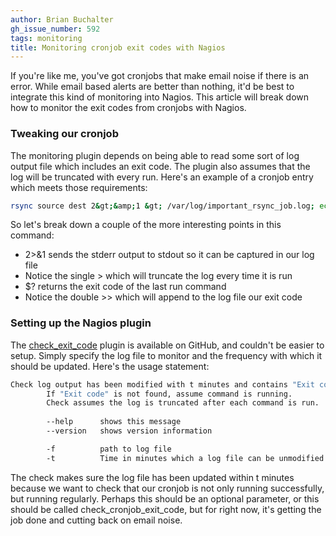 ```yaml
---
author: Brian Buchalter
gh_issue_number: 592
tags: monitoring
title: Monitoring cronjob exit codes with Nagios
---
```




If you're like me, you've got cronjobs that make email noise if there is an error. While email based alerts are better than nothing, it'd be best to integrate this kind of monitoring into Nagios. This article will break down how to monitor the exit codes from cronjobs with Nagios.

### Tweaking our cronjob

The monitoring plugin depends on being able to read some sort of log output file which includes an exit code. The plugin also assumes that the log will be truncated with every run.  Here's an example of a cronjob entry which meets those requirements:

```bash
rsync source dest 2&gt;&amp;1 &gt; /var/log/important_rsync_job.log; echo "Exit code: $?" &gt;&gt; /var/log/important_rsync_job.log
```

So let's break down a couple of the more interesting points in this command:

- 2>&1 sends the stderr output to stdout so it can be captured in our log file
- Notice the single > which will truncate the log every time it is run
- $? returns the exit code of the last run command
- Notice the double >> which will append to the log file our exit code

### Setting up the Nagios plugin

The [check_exit_code](https://github.com/bbuchalter/check_exit_code/blob/master/check_exit_code.pl) plugin is available on GitHub, and couldn't be easier to setup. Simply specify the log file to monitor and the frequency with which it should be updated. Here's the usage statement:

```bash
Check log output has been modified with t minutes and contains "Exit code: 0".
        If "Exit code" is not found, assume command is running.
        Check assumes the log is truncated after each command is run.
        
        --help      shows this message
        --version   shows version information

        -f          path to log file
        -t          Time in minutes which a log file can be unmodified before raising CRITICAL alert
```

The check makes sure the log file has been updated within t minutes because we want to check that our cronjob is not only running successfully, but running regularly.  Perhaps this should be an optional parameter, or this should be called check_cronjob_exit_code, but for right now, it's getting the job done and cutting back on email noise.


